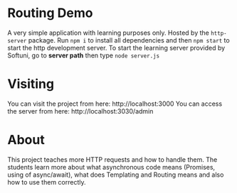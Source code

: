 # Routing Demo
A very simple application with learning purposes only. Hosted by the `http-server` package.
Run `npm i` to install all dependencies and then `npm start` to start the http development server. To start the learning server provided by Softuni, go to <strong>server path</strong> then type `node server.js`

# Visiting
You can visit the project from here: http://localhost:3000
You can access the server from here: http://localhost:3030/admin

# About

This project teaches more HTTP requests and how to handle them. The students learn more about what asynchronous code means (Promises, using of async/await), what does Templating and Routing means and also how to use them correctly.

